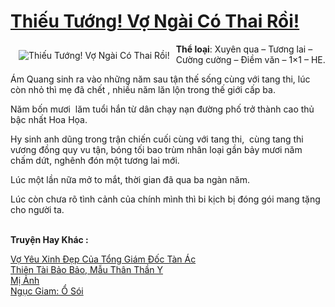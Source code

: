 <a href="https://utruyen.com/thieu-tuong-vo-ngai-co-thai-roi/7358/" title="Thiếu Tướng! Vợ Ngài Có Thai Rồi!"><h1>Thiếu Tướng! Vợ Ngài Có Thai Rồi!</h1></a><div style="display:table"><img align="right" style="float: left; padding: 10px;" src="https://utruyen.com/images/story/200x260/thieu-tuong-vo-ngai-co-thai-roi.jpg" alt="Thiếu Tướng! Vợ Ngài Có Thai Rồi!"><b>Thể loại</b>: Xuyên qua – Tương lai – Cường cường – Điềm văn – 1×1 – HE.<p></p><p></p>Ám Quang sinh ra vào những năm sau tận thế sống cùng với tang thi, lúc còn nhỏ thì mẹ đã chết , nhiều năm lăn lộn trong thế giới cấp ba.<p></p>Năm bốn mươi  lăm tuổi hắn từ dân chạy nạn đường phố trở thành cao thủ bậc nhất Hoa Họa.<p></p><p></p>Hy sinh anh dũng trong trận chiến cuối cùng với tang thi,  cùng tang thi vương đồng quy vu tận, bóng tối bao trùm nhân loại gần bảy mươi năm chấm dứt, nghênh đón một tương lai mới.<p></p>Lúc một lần nữa mở to mắt, thời gian đã qua ba ngàn năm.<p></p>Lúc còn chưa rõ tình cảnh của chính mình thì bi kịch bị đóng gói mang tặng cho người ta.</div><p><br><b>Truyện Hay Khác :</b></p><a href="https://utruyen.com/vo-yeu-xinh-dep-cua-tong-giam-doc-tan-ac/5323/" alt="Vợ Yêu Xinh Đẹp Của Tổng Giám Đốc Tàn Ác">Vợ Yêu Xinh Đẹp Của Tổng Giám Đốc Tàn Ác</a><br/><a href="https://truyenngontinhay.wordpress.com/2019/10/03/thien-tai-bao-bao-mau-than-than-y/" alt="Thiên Tài Bảo Bảo, Mẫu Thân Thần Y">Thiên Tài Bảo Bảo, Mẫu Thân Thần Y</a><br/><a href="https://github.com/quanluxury/truyenhot/tree/master/truyenhay/506/" alt="Mị Ảnh">Mị Ảnh</a><br/><a href="https://github.com/quanluxury/ngontinhhot/tree/master/truyenhay/19087/" alt="Ngục Giam: Ổ Sói">Ngục Giam: Ổ Sói</a><br/>